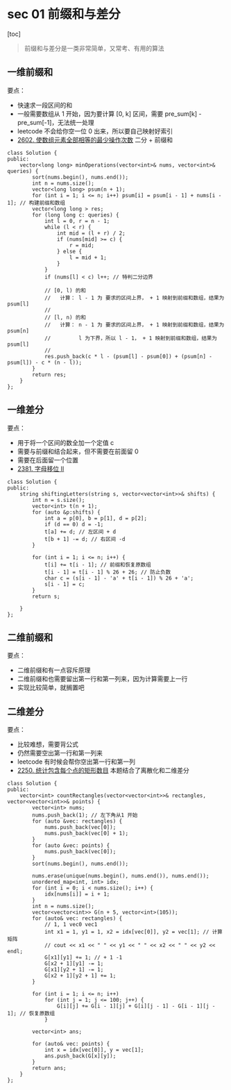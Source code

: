 # sec 01 前缀和与差分
[toc]

> 前缀和与差分是一类非常简单，又常考、有用的算法

## 一维前缀和
要点：
* 快速求一段区间的和
* 一般需要数组从 1 开始，因为要计算 [0, k] 区间，需要 pre_sum[k] - pre_sum[-1]，无法统一处理
* leetcode 不会给你空一位 0 出来，所以要自己映射好索引
* [2602. 使数组元素全部相等的最少操作次数](https://leetcode.cn/problems/minimum-operations-to-make-all-array-elements-equal/) 二分 + 前缀和
```
class Solution {
public:
    vector<long long> minOperations(vector<int>& nums, vector<int>& queries) {
        sort(nums.begin(), nums.end());
        int n = nums.size();
        vector<long long> psum(n + 1);
        for (int i = 1; i <= n; i++) psum[i] = psum[i - 1] + nums[i - 1]; // 构建前缀和数组
        vector<long long > res;
        for (long long c: queries) {
            int l = 0, r = n - 1;
            while (l < r) {
                int mid = (l + r) / 2;
                if (nums[mid] >= c) {
                    r = mid;
                } else {
                    l = mid + 1;
                }
            }
            if (nums[l] < c) l++; // 特判二分边界

            // [0, l) 的和
            //   计算： l - 1 为 要求的区间上界， + 1 映射到前缀和数组，结果为 psum[l]
            //
            // [l, n) 的和
            //   计算： n - 1 为 要求的区间上界， + 1 映射到前缀和数组，结果为 psum[n]
            //         l 为下界，所以 l - 1， + 1 映射到前缀和数组，结果为 psum[l]
            //
            res.push_back(c * l - (psum[l] - psum[0]) + (psum[n] - psum[l]) - c * (n - l));
        }
        return res;
    }
};
```

## 一维差分
要点：
* 用于将一个区间的数全加一个定值 c
* 需要与前缀和结合起来，但不需要在前面留 0 
* 需要在后面留一个位置
* [2381. 字母移位 II](https://leetcode.cn/problems/shifting-letters-ii/description/)

```
class Solution {
public:
    string shiftingLetters(string s, vector<vector<int>>& shifts) {
        int n = s.size();
        vector<int> t(n + 1);
        for (auto &p:shifts) {
            int a = p[0], b = p[1], d = p[2];
            if (d == 0) d = -1;
            t[a] += d; // 左区间 + d
            t[b + 1] -= d; // 右区间 -d
        }

        for (int i = 1; i <= n; i++) {
            t[i] += t[i - 1]; // 前缀和恢复原数组
            t[i - 1] = t[i - 1] % 26 + 26; // 防止负数
            char c = (s[i - 1] - 'a' + t[i - 1]) % 26 + 'a';
            s[i - 1] = c;
        }
        return s;

    }
};

```

## 二维前缀和
要点：
* 二维前缀和有一点容斥原理
* 二维前缀和也需要留出第一行和第一列来，因为计算需要上一行
* 实现比较简单，就搁置吧



## 二维差分
要点：
* 比较难想，需要背公式
* 仍然需要空出第一行和第一列来
* leetcode 有时候会帮你空出第一行和第一列
* [2250. 统计包含每个点的矩形数目]() 本题结合了离散化和二维差分

```
class Solution {
public:
    vector<int> countRectangles(vector<vector<int>>& rectangles, vector<vector<int>>& points) {
        vector<int> nums;
        nums.push_back(1); // 左下角从1 开始
        for (auto &vec: rectangles) {
            nums.push_back(vec[0]);
            nums.push_back(vec[0] + 1);
        }
        for (auto &vec: points) {
            nums.push_back(vec[0]);
        }
        sort(nums.begin(), nums.end());

        nums.erase(unique(nums.begin(), nums.end()), nums.end());
        unordered_map<int, int> idx;
        for (int i = 0; i < nums.size(); i++) {
            idx[nums[i]] = i + 1;
        }
        int n = nums.size();
        vector<vector<int>> G(n + 5, vector<int>(105));
        for (auto& vec: rectangles) {
            // 1, 1 vec0 vec1
            int x1 = 1, y1 = 1, x2 = idx[vec[0]], y2 = vec[1]; // 计算矩阵
            // cout << x1 << " " << y1 << " " << x2 << " " << y2 << endl;
            G[x1][y1] += 1; // + 1 -1
            G[x2 + 1][y1] -= 1;
            G[x1][y2 + 1] -= 1;
            G[x2 + 1][y2 + 1] += 1;
        }
        
        for (int i = 1; i <= n; i++)
            for (int j = 1; j <= 100; j++) {
                G[i][j] += G[i - 1][j] + G[i][j - 1] - G[i - 1][j - 1]; // 恢复原数组
            }

        vector<int> ans;

        for (auto& vec: points) {
            int x = idx[vec[0]], y = vec[1];
            ans.push_back(G[x][y]);
        }
        return ans;
    }
};
```